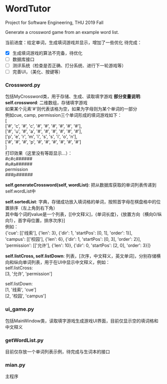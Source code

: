 # WordTutor
Project for Software Engineering, THU 2019 Fall

Generate a crossword game from an example word list.

当前进度：给定单词，生成填词游戏并显示，增加了一些优化
待完成：
- [x] 生成填词游戏的算法不完备，待优化
- [ ] 数据库接口
- [ ] 测评系统（检查是否正确、打分系统、进行下一轮游戏等）
- [ ] 完善UI，（美化、按键等）

### Crossword.py
包括MyCrossword类，用于存储、生成、读取填字游戏
**部分变量说明**:
**self.crossword**: 二维数组，存储填字游戏  
        如果某个元素'#'则代表该格为空，如果为字母则为某个单词的一部分  
        例如cue, camp, permission三个单词形成的填词游戏如下：  
            [  
            ['#', 'c', '#', 'c', '#', '#', '#', '#', '#', '#'],  
            ['#', 'u', '#', 'a', '#', '#', '#', '#', '#', '#'],  
            ['p', 'e', 'r', 'm', 'i', 's', 's', 'i', 'o', 'n'],  
            ['#', '#', '#', 'p', '#', '#', '#', '#', '#', '#']  
            ]  
        打印效果（这里没有等距显示...）：  
            #c#c######  
            #u#a######  
            permission  
            ###p######  

**self.generateCrossword(self, wordList)**: 把从数据库获取的单词列表传递到self.wordList中  

**self.sortedList**: 字典，存储成功放入填词格的单词，按照首字母在棋盘格中的位置排序（左上角到右下角）  
其中每个词的value是一个列表，[[中文释义]，{单词长度}，{放置方向（横向0/纵向1），首字母位置，排序次序}]  
例如：  
{'cue': [['线索'], {'len': 3}, {'dir': 1, 'startPos': [0, 1], 'order': 1}],    
'campus': [['校园'], {'len': 6}, {'dir': 1, 'startPos': [0, 3], 'order': 2}],  
'permission': [['允许'], {'len': 10}, {'dir': 0, 'startPos': [2, 0], 'order': 3}]}  

**self.listCross, self.listDown**: 列表，[次序，中文释义，英文单词]，分别存储横向和纵向单词列表，用于在UI中显示中文释义，例如：  
self.listCross:  
[3, '允许', 'permission']  

self.listDown:  
[1, '线索', 'cue']  
[2, '校园', 'campus']

### ui_game.py
包括MainWindow类，读取填字游戏生成游戏UI界面，目前仅显示空的填词格和中文释义

### getWordList.py
目前仅存放一个单词列表示例，待完成与生词本的接口

### mian.py
主程序
